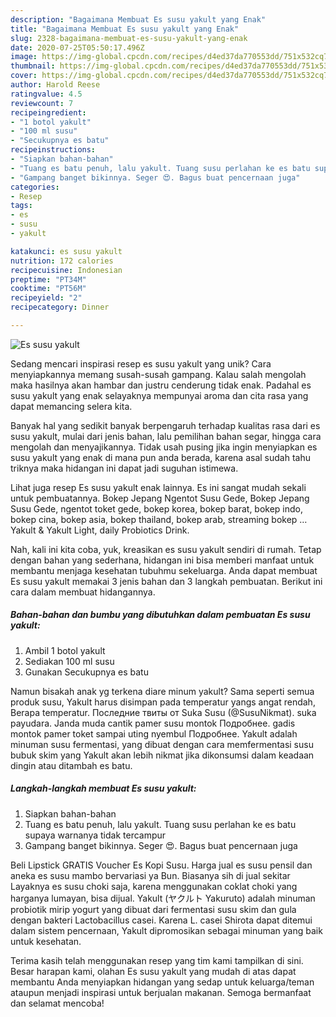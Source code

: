 ```yaml
---
description: "Bagaimana Membuat Es susu yakult yang Enak"
title: "Bagaimana Membuat Es susu yakult yang Enak"
slug: 2328-bagaimana-membuat-es-susu-yakult-yang-enak
date: 2020-07-25T05:50:17.496Z
image: https://img-global.cpcdn.com/recipes/d4ed37da770553dd/751x532cq70/es-susu-yakult-foto-resep-utama.jpg
thumbnail: https://img-global.cpcdn.com/recipes/d4ed37da770553dd/751x532cq70/es-susu-yakult-foto-resep-utama.jpg
cover: https://img-global.cpcdn.com/recipes/d4ed37da770553dd/751x532cq70/es-susu-yakult-foto-resep-utama.jpg
author: Harold Reese
ratingvalue: 4.5
reviewcount: 7
recipeingredient:
- "1 botol yakult"
- "100 ml susu"
- "Secukupnya es batu"
recipeinstructions:
- "Siapkan bahan-bahan"
- "Tuang es batu penuh, lalu yakult. Tuang susu perlahan ke es batu supaya warnanya tidak tercampur"
- "Gampang banget bikinnya. Seger 😍. Bagus buat pencernaan juga"
categories:
- Resep
tags:
- es
- susu
- yakult

katakunci: es susu yakult 
nutrition: 172 calories
recipecuisine: Indonesian
preptime: "PT34M"
cooktime: "PT56M"
recipeyield: "2"
recipecategory: Dinner

---
```



![Es susu yakult](https://img-global.cpcdn.com/recipes/d4ed37da770553dd/751x532cq70/es-susu-yakult-foto-resep-utama.jpg)

Sedang mencari inspirasi resep es susu yakult yang unik? Cara menyiapkannya memang susah-susah gampang. Kalau salah mengolah maka hasilnya akan hambar dan justru cenderung tidak enak. Padahal es susu yakult yang enak selayaknya mempunyai aroma dan cita rasa yang dapat memancing selera kita.

Banyak hal yang sedikit banyak berpengaruh terhadap kualitas rasa dari es susu yakult, mulai dari jenis bahan, lalu pemilihan bahan segar, hingga cara mengolah dan menyajikannya. Tidak usah pusing jika ingin menyiapkan es susu yakult yang enak di mana pun anda berada, karena asal sudah tahu triknya maka hidangan ini dapat jadi suguhan istimewa.

Lihat juga resep Es susu yakult enak lainnya. Es ini sangat mudah sekali untuk pembuatannya. Bokep Jepang Ngentot Susu Gede, Bokep Jepang Susu Gede, ngentot toket gede, bokep korea, bokep barat, bokep indo, bokep cina, bokep asia, bokep thailand, bokep arab, streaming bokep … Yakult &amp; Yakult Light, daily Probiotics Drink.


Nah, kali ini kita coba, yuk, kreasikan es susu yakult sendiri di rumah. Tetap dengan bahan yang sederhana, hidangan ini bisa memberi manfaat untuk membantu menjaga kesehatan tubuhmu sekeluarga. Anda dapat membuat Es susu yakult memakai 3 jenis bahan dan 3 langkah pembuatan. Berikut ini cara dalam membuat hidangannya.

<!--inarticleads1-->

##### Bahan-bahan dan bumbu yang dibutuhkan dalam pembuatan Es susu yakult:

1. Ambil 1 botol yakult
1. Sediakan 100 ml susu
1. Gunakan Secukupnya es batu


Namun bisakah anak yg terkena diare minum yakult? Sama seperti semua produk susu, Yakult harus disimpan pada temperatur yangs angat rendah, Berapa temperatur. Последние твиты от Suka Susu (@SusuNikmat). suka payudara. Janda muda cantik pamer susu montok Подробнее. gadis montok pamer toket sampai uting nyembul Подробнее. Yakult adalah minuman susu fermentasi, yang dibuat dengan cara memfermentasi susu bubuk skim yang Yakult akan lebih nikmat jika dikonsumsi dalam keadaan dingin atau ditambah es batu. 

<!--inarticleads2-->

##### Langkah-langkah membuat Es susu yakult:

1. Siapkan bahan-bahan
1. Tuang es batu penuh, lalu yakult. Tuang susu perlahan ke es batu supaya warnanya tidak tercampur
1. Gampang banget bikinnya. Seger 😍. Bagus buat pencernaan juga


Beli Lipstick GRATIS Voucher Es Kopi Susu. Harga jual es susu pensil dan aneka es susu mambo bervariasi ya Bun. Biasanya sih di jual sekitar Layaknya es susu choki saja, karena menggunakan coklat choki yang harganya lumayan, bisa dijual. Yakult (ヤクルト Yakuruto) adalah minuman probiotik mirip yogurt yang dibuat dari fermentasi susu skim dan gula dengan bakteri Lactobacillus casei. Karena L. casei Shirota dapat ditemui dalam sistem pencernaan, Yakult dipromosikan sebagai minuman yang baik untuk kesehatan. 

Terima kasih telah menggunakan resep yang tim kami tampilkan di sini. Besar harapan kami, olahan Es susu yakult yang mudah di atas dapat membantu Anda menyiapkan hidangan yang sedap untuk keluarga/teman ataupun menjadi inspirasi untuk berjualan makanan. Semoga bermanfaat dan selamat mencoba!
